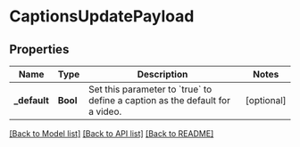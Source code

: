 # CaptionsUpdatePayload

## Properties
Name | Type | Description | Notes
------------ | ------------- | ------------- | -------------
**_default** | **Bool** | Set this parameter to &#x60;true&#x60; to define a caption as the default for a video. | [optional] 

[[Back to Model list]](../README.md#documentation-for-models) [[Back to API list]](../README.md#documentation-for-api-endpoints) [[Back to README]](../README.md)


